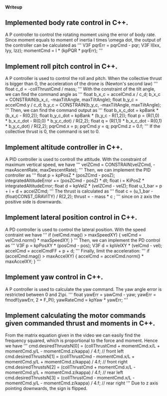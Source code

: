 #### Writeup
## Implemented body rate control in C++.
A P controller to control the rotating moment using the error of body rate. Since moment equals to moment of inertia I times \omega dot, the output of the controller can be calculated as
'''
  V3F pqrErr = pqrCmd - pqr;
  V3F I(Ixx, Iyy, Izz);
  momentCmd = I * (kpPQR * pqrErr);
'''
## Implement roll pitch control in C++.
A P controller is used to control the roll and pitch. When the collective thrust is bigger than 0, the acceleration of the drone is (Newton's second law)
'''
float c_d = -collThrustCmd / mass;
'''
With the constraint of the tilt angle, we can find the command angle as
'''
      float b_x_c = accelCmd.x / c_d;
      b_x_c = CONSTRAIN(b_x_c, -maxTiltAngle, maxTiltAngle);
      float b_y_c = accelCmd.y / c_d;
      b_y_c = CONSTRAIN(b_y_c, -maxTiltAngle, maxTiltAngle);
'''
Then, we can find the command output as
'''
      float b_x_c_dot = kpBank * (b_x_c - R(0,2));
      float b_y_c_dot = kpBank * (b_y_c - R(1,2));
      float p = (R(1,0) * b_x_c_dot - R(0,0) * b_y_c_dot) / R(2,2);
      float q = (R(1,1) * b_x_c_dot - R(0,1) * b_y_c_dot) / R(2,2);
      pqrCmd.x = p;
      pqrCmd.y = q;
      pqrCmd.z = 0.f;
'''
If the collective thrust is 0, the command is set to 0.
## Implement altitude controller in C++.
A PID controller is used to controll the attitude. With the constraint of maximum vertical speed, we have
'''
velZCmd = CONSTRAIN(velZCmd, -maxAscentRate, maxDescentRate);
'''
Then, we can implement the PID controller as
'''
  float p = kpPosZ * (posZCmd - posZ);
  integratedAltitudeError += (posZCmd - posZ) * dt;
  float i = KiPosZ * integratedAltitudeError;
  float d = kpVelZ * (velZCmd - velZ);
  float u_1_bar = p + i + d + accelZCmd;
'''
The thrust is calculated as
'''
  float c = (u_1_bar - (float)CONST_GRAVITY) / R(2,2);
  thrust = - mass * c ;
'''
since on z axis the positive side is downwards.
## Implement lateral position control in C++.
A PD controller is used to control the lateral position.
With the speed contraint we have
'''
if (velCmd.mag() > maxSpeedXY) {
          velCmd = velCmd.norm() * maxSpeedXY;
      }
'''
Then, we can implement the PD control as
'''
  V3F p = kpPosXY * (posCmd - pos);
  V3F d = kpVelXY * (velCmd - vel);
  accelCmd = accelCmdFF + p + d;
'''
Finally, limit the acceleration:
'''
  if (accelCmd.mag() > maxAccelXY) {
          accelCmd = accelCmd.norm() * maxAccelXY;
      }
'''
## Implement yaw control in C++.
A P controller is used to calculate the yaw command. The yaw angle error is restricted between 0 and 2\pi.
'''
  float yawErr = yawCmd - yaw;
  yawErr = fmodf(yawErr, 2 * F_PI);
  yawRateCmd = kpYaw * yawErr;
'''
## Implement calculating the motor commands given commanded thrust and moments in C++.
From the matrix equation given in the video we can easily find the frequency squared, which is proportional to the force and moment. Hence we have
'''
  cmd.desiredThrustsN[0] = (collThrustCmd + momentCmd.x/L + momentCmd.y/L - momentCmd.z/kappa) / 4.f; // front left
  cmd.desiredThrustsN[1] = (collThrustCmd - momentCmd.x/L + momentCmd.y/L + momentCmd.z/kappa) / 4.f; // front right
  cmd.desiredThrustsN[2] = (collThrustCmd + momentCmd.x/L - momentCmd.y/L + momentCmd.z/kappa) / 4.f; // rear left
  cmd.desiredThrustsN[3] = (collThrustCmd - momentCmd.x/L - momentCmd.y/L - momentCmd.z/kappa) / 4.f; // rear right
'''
Due to z axis pointing downwards, the sign is flipped.





